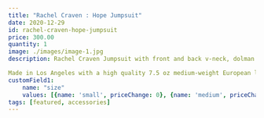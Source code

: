 ```yaml
---
title: "Rachel Craven : Hope Jumpsuit"
date: 2020-12-29
id: rachel-craven-hope-jumpsuit
price: 300.00
quantity: 1
image: ./images/image-1.jpg
description: Rachel Craven Jumpsuit with front and back v-neck, dolman sleeves, wide and slightly flared leg, and pockets. Comes with a 2” linen belt.

Made in Los Angeles with a high quality 7.5 oz medium-weight European linen, one of the most sustainable materials on Earth.
customField1:
    name: "size"
    values: [{name: 'small', priceChange: 0}, {name: 'medium', priceChange: 0}, {name: 'large', priceChange: 0}]
tags: [featured, accessories]
---
```


